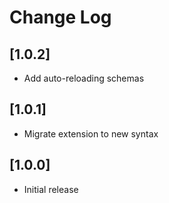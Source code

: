 # Change Log

## [1.0.2]

- Add auto-reloading schemas

## [1.0.1]

- Migrate extension to new syntax

## [1.0.0]

- Initial release